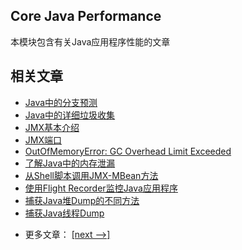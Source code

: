 ## Core Java Performance

本模块包含有关Java应用程序性能的文章

## 相关文章

+ [Java中的分支预测](../../cs/docs/java-perf/Java中的分支预测.md)
+ [Java中的详细垃圾收集](../../cs/docs/java-perf/Java中的详细垃圾收集.md)
+ [JMX基本介绍](../../cs/docs/java-perf/JMX基本介绍.md)
+ [JMX端口](../../cs/docs/java-perf/JMX端口.md)
+ [OutOfMemoryError: GC Overhead Limit Exceeded](../../cs/docs/java-perf/OutOfMemoryError-超出GC开销限制.md)
+ [了解Java中的内存泄漏](../../cs/docs/java-perf/了解Java中的内存泄漏.md)
+ [从Shell脚本调用JMX-MBean方法](../../cs/docs/java-perf/从Shell脚本调用JMX-MBean方法.md)
+ [使用Flight Recorder监控Java应用程序](../../cs/docs/java-perf/使用Flight-Recorder监控Java应用程序.md)
+ [捕获Java堆Dump的不同方法](../../cs/docs/java-perf/捕获Java堆转储的不同方法.md)
+ [捕获Java线程Dump](../../cs/docs/java-perf/捕获Java线程转储.md)

- 更多文章： [[next -->]](../java-perf-2/README.md)
